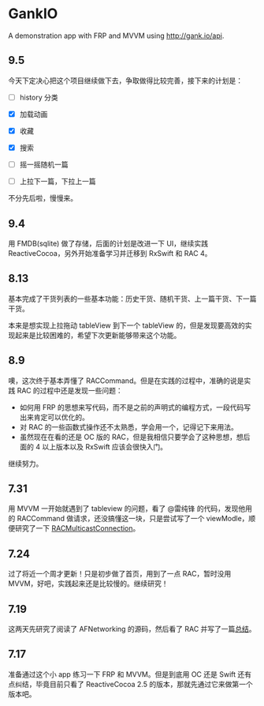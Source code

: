 # GankIO
A demonstration app with FRP and MVVM using http://gank.io/api.

## 9.5

今天下定决心把这个项目继续做下去，争取做得比较完善，接下来的计划是：

- [ ] history 分类

- [x] 加载动画

- [x] 收藏

- [x] 搜索

- [ ] 摇一摇随机一篇

- [ ] 上拉下一篇，下拉上一篇

不分先后啦，慢慢来。

## 9.4

用 FMDB(sqlite) 做了存储，后面的计划是改进一下 UI，继续实践 ReactiveCocoa，另外开始准备学习并迁移到 RxSwift 和 RAC 4。

## 8.13

基本完成了干货列表的一些基本功能：历史干货、随机干货、上一篇干货、下一篇干货。

本来是想实现上拉拖动 tableView 到下一个 tableView 的，但是发现要高效的实现起来是比较困难的，希望下次更新能够带来这个功能。

## 8.9

噢，这次终于基本弄懂了 RACCommand。但是在实践的过程中，准确的说是实践 RAC 的过程中还是发现一些问题：

- 如何用 FRP 的思想来写代码，而不是之前的声明式的编程方式，一段代码写出来肯定可以优化的。
- 对 RAC 的一些函数式操作还不太熟悉，学会用一个，记得记下来用法。
- 虽然现在在看的还是 OC 版的 RAC，但是我相信只要学会了这种思想，想后面的 4 以上版本以及 RxSwift 应该会很快入门。

继续努力。

## 7.31

用 MVVM 一开始就遇到了 tableview 的问题，看了 @雷纯锋 的代码，发现他用的 RACCommand 做请求，还没搞懂这一块，只是尝试写了一个 viewModle，顺便研究了一下 [RACMulticastConnection](http://www.jianshu.com/p/ad91314ccf66)。

## 7.24

过了将近一个周才更新！只是初步做了首页，用到了一点 RAC，暂时没用 MVVM，好吧，实践起来还是比较慢的。继续研究！

## 7.19

这两天先研究了阅读了 AFNetworking 的源码，然后看了 RAC 并写了一篇[总结](http://www.jianshu.com/p/678ca949f902)。
## 7.17 
准备通过这个小 app 练习一下 FRP 和 MVVM。但是到底用 OC 还是 Swift 还有点纠结，毕竟目前只看了 ReactiveCocoa 2.5 的版本，那就先通过它来做第一个版本吧。

